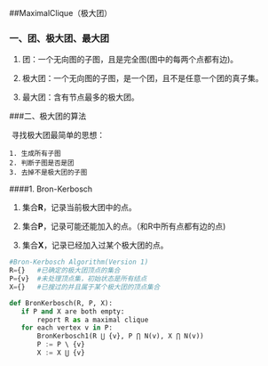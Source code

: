 ##MaximalClique（极大团）

### 一、团、极大团、最大团

1. 团：一个无向图的子图，且是完全图(图中的每两个点都有边)。

2. 极大团：一个无向图的子图，是一个团，且不是任意一个团的真子集。

3. 最大团：含有节点最多的极大团。



###二、极大团的算法

​	寻找极大团最简单的思想：

 	1. 生成所有子图
 	2. 判断子图是否是团
 	3. 去掉不是极大团的子图

####1. Bron-Kerbosch

 1. 集合**R**，记录当前极大团中的点。

 2. 集合**P**，记录可能还能加入的点。（和R中所有点都有边的点)

 3. 集合**X**，记录已经加入过某个极大团的点。

```python
#Bron-Kerbosch Algorithm(Version 1)
R={}   #已确定的极大团顶点的集合
P={v}  #未处理顶点集，初始状态是所有结点
X={}   #已搜过的并且属于某个极大团的顶点集合

def BronKerbosch(R, P, X):
   if P and X are both empty:
       report R as a maximal clique
   for each vertex v in P:
       BronKerbosch1(R ⋃ {v}, P ⋂ N(v), X ⋂ N(v))
       P := P \ {v}
       X := X ⋃ {v}
```

